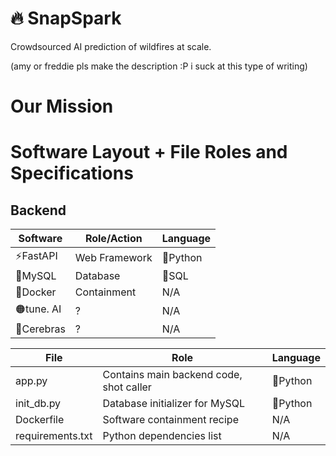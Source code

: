 # 🔥 SnapSpark

Crowdsourced AI prediction of wildfires at scale.

(amy or freddie pls make the description :P i suck at this type of writing)

# Our Mission



# Software Layout + File Roles and Specifications

## Backend

| Software     | Role/Action   | Language |
| ------------ | ------------- | -------- |
| ⚡FastAPI  | Web Framework | 🐍Python |
| 🐬MySQL    | Database      | 🥪SQL    |
| 🐳Docker   | Containment   | N/A      |
| 🟠tune. AI | ?             | N/A      |
| 🧠Cerebras | ?             | N/A      |

| File             | Role                                    | Language |
| ---------------- | --------------------------------------- | -------- |
| app.py           | Contains main backend code, shot caller | 🐍Python |
| init_db.py       | Database initializer for MySQL          | 🐍Python |
| Dockerfile       | Software containment recipe             | N/A      |
| requirements.txt | Python dependencies list                | N/A      |
